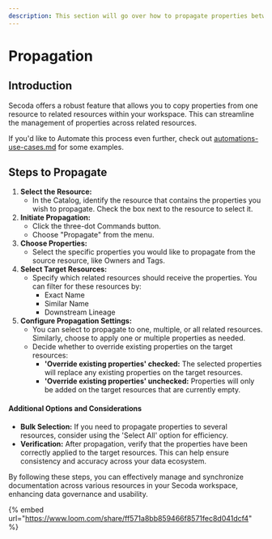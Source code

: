 ```yaml
---
description: This section will go over how to propagate properties between resources.
---
```


# Propagation

## Introduction

Secoda offers a robust feature that allows you to copy properties from one resource to related resources within your workspace. This can streamline the management of properties across related resources.

If you'd like to Automate this process even further, check out [automations-use-cases.md](../../features/automations/automations-use-cases.md "mention") for some examples.

## Steps to Propagate

1. **Select the Resource:**
   * In the Catalog, identify the resource that contains the properties you wish to propagate. Check the box next to the resource to select it.
2. **Initiate Propagation:**
   * Click the three-dot Commands button.
   * Choose "Propagate" from the menu.
3. **Choose Properties:**
   * Select the specific properties you would like to propagate from the source resource, like Owners and Tags.
4. **Select Target Resources:**
   * Specify which related resources should receive the properties. You can filter for these resources by:
     * Exact Name
     * Similar Name
     * Downstream Lineage
5. **Configure Propagation Settings:**
   * You can select to propagate to one, multiple, or all related resources. Similarly, choose to apply one or multiple properties as needed.
   * Decide whether to override existing properties on the target resources:
     * **'Override existing properties' checked:** The selected properties will replace any existing properties on the target resources.
     * **'Override existing properties' unchecked:** Properties will only be added on the target resources that are currently empty.

#### Additional Options and Considerations

* **Bulk Selection:** If you need to propagate properties to several resources, consider using the 'Select All' option for efficiency.
* **Verification:** After propagation, verify that the properties have been correctly applied to the target resources. This can help ensure consistency and accuracy across your data ecosystem.

By following these steps, you can effectively manage and synchronize documentation across various resources in your Secoda workspace, enhancing data governance and usability.

{% embed url="https://www.loom.com/share/ff571a8bb859466f8571fec8d041dcf4" %}
